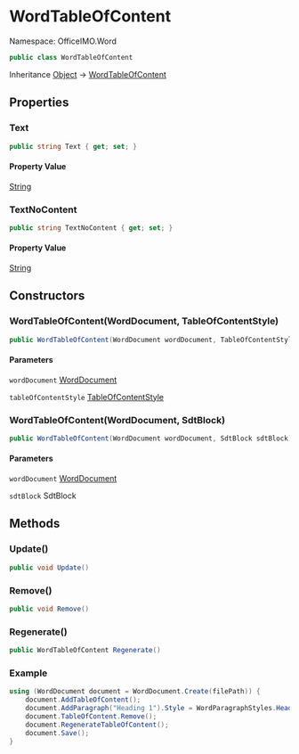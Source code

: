 # WordTableOfContent

Namespace: OfficeIMO.Word

```csharp
public class WordTableOfContent
```

Inheritance [Object](https://docs.microsoft.com/en-us/dotnet/api/system.object) → [WordTableOfContent](./officeimo.word.wordtableofcontent.md)

## Properties

### **Text**

```csharp
public string Text { get; set; }
```

#### Property Value

[String](https://docs.microsoft.com/en-us/dotnet/api/system.string)<br>

### **TextNoContent**

```csharp
public string TextNoContent { get; set; }
```

#### Property Value

[String](https://docs.microsoft.com/en-us/dotnet/api/system.string)<br>

## Constructors

### **WordTableOfContent(WordDocument, TableOfContentStyle)**

```csharp
public WordTableOfContent(WordDocument wordDocument, TableOfContentStyle tableOfContentStyle)
```

#### Parameters

`wordDocument` [WordDocument](./officeimo.word.worddocument.md)<br>

`tableOfContentStyle` [TableOfContentStyle](./officeimo.word.tableofcontentstyle.md)<br>

### **WordTableOfContent(WordDocument, SdtBlock)**

```csharp
public WordTableOfContent(WordDocument wordDocument, SdtBlock sdtBlock)
```

#### Parameters

`wordDocument` [WordDocument](./officeimo.word.worddocument.md)<br>

`sdtBlock` SdtBlock<br>

## Methods

### **Update()**

```csharp
public void Update()
```

### **Remove()**

```csharp
public void Remove()
```

### **Regenerate()**

```csharp
public WordTableOfContent Regenerate()
```

### Example

```csharp
using (WordDocument document = WordDocument.Create(filePath)) {
    document.AddTableOfContent();
    document.AddParagraph("Heading 1").Style = WordParagraphStyles.Heading1;
    document.TableOfContent.Remove();
    document.RegenerateTableOfContent();
    document.Save();
}
```
